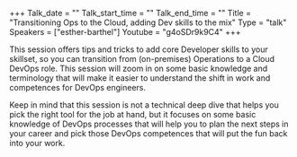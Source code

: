 +++
Talk_date = ""
Talk_start_time = ""
Talk_end_time = ""
Title = "Transitioning Ops to the Cloud, adding Dev skills to the mix"
Type = "talk"
Speakers = ["esther-barthel"]
Youtube = "g4oSDr9k9C4"
+++

This session offers tips and tricks to add core Developer skills to your skillset, so you can transition from (on-premises) Operations to a Cloud DevOps role. This session will zoom in on some basic knowledge and terminology that will make it easier to understand the shift in work and competences for DevOps engineers.

Keep in mind that this session is not a technical deep dive that helps you pick the right tool for the job at hand, but it focuses on some basic knowledge of DevOps processes that will help you to plan the next steps in your career and pick those DevOps competences that will put the fun back into your work.
